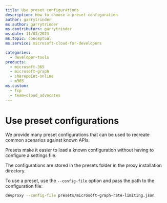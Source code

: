 ```yaml
---
title: Use preset configurations
description: How to choose a preset configuration
author: garrytrinder
ms.author: garrytrinder
ms.contributors: garrytrinder
ms.date: 11/03/2023
ms.topic: conceptual
ms.service: microsoft-cloud-for-developers

categories:
  - developer-tools
products:
  - microsoft-365
  - microsoft-graph
  - sharepoint-online
  - m365
ms.custom:
  - fcp
  - team=cloud_advocates
---
```


# Use preset configurations

We provide many preset configurations that can be used to recreate common scenarios against known APIs.

Presets make it easier to load a known configuration without having to configure a settings file.

The configurations are stored in the presets folder in the proxy installation directory.

To use a preset, use the `--config-file` option and pass the path to the configuration file:

```sh
devproxy --config-file presets/microsoft-graph-rate-limiting.json
```
